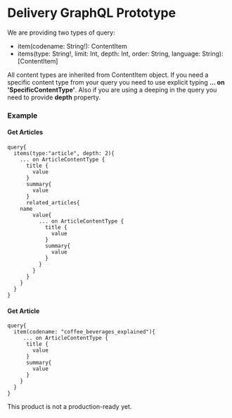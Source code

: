 # Delivery GraphQL Prototype


We are providing two types of query:  
* item(codename: String!): ContentItem  
* items(type: String!, limit: Int, depth: Int, order: String, language: String): [ContentItem]

All content types are inherited from ContentItem object. If you need a specific content type from your query you need to use explicit typing **... on 'SpecificContentType'**. Also if you are using a deeping in the query you need to provide **depth** property.


### Example 
#### Get Articles
```
query{
  items(type:"article", depth: 2){
    ... on ArticleContentType {
      title {
        value
      }
      summary{
        value
      }
      related_articles{
	name
        value{
          ... on ArticleContentType {
            title {
              value
            }
            summary{
              value
            }
          }
        }
      }
    }
  }
}
```
#### Get Article
```
query{
  item(codename: "coffee_beverages_explained"){
     ... on ArticleContentType {
      title {
        value
      }
      summary{
        value
      }
    }
  }
}
```

This product is not a production-ready yet.

